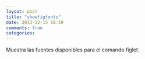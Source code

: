 ```yaml
---
layout: post
title: "showfigfonts"
date: 2013-12-15 18:19
comments: true
categories: 
---
```

Muestra las fuentes disponibles para el comando figlet.

